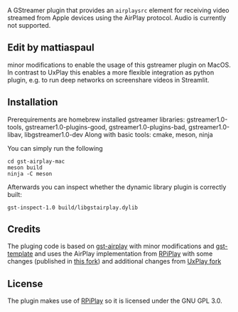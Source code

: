 A GStreamer plugin that provides an `airplaysrc` element for receiving video
streamed from Apple devices using the AirPlay protocol. Audio is currently not
supported.

## Edit by mattiaspaul

minor modifications to enable the usage of this gstreamer plugin on MacOS. In contrast to UxPlay this enables a more flexible integration as python plugin, e.g. to run deep networks on screenshare videos in Streamlit.

## Installation

Prerequirements are homebrew installed gstreamer libraries:
gstreamer1.0-tools, gstreamer1.0-plugins-good, gstreamer1.0-plugins-bad, gstreamer1.0-libav, libgstreamer1.0-dev
Along with basic tools: cmake, meson, ninja

You can simply run the following
```
cd gst-airplay-mac
meson build
ninja -C meson
```

Afterwards you can inspect whether the dynamic library plugin is correctly built:
```
gst-inspect-1.0 build/libgstairplay.dylib
```


## Credits


The pluging code is based on
[gst-airplay](https://github.com/knuesel/gst-airplay) with minor modifications and
[gst-template](https://gitlab.freedesktop.org/gstreamer/gst-template/) and uses
the AirPlay implementation from [RPiPlay](https://github.com/FD-/RPiPlay) with
some changes (published in [this fork](https://github.com/knuesel/RPiPlay)) and additional changes from
[UxPlay fork](https://github.com/FDH2/UxPlay)

## License

The plugin makes use of [RPiPlay](https://github.com/FD-/RPiPlay) so it is
licensed under the GNU GPL 3.0.
